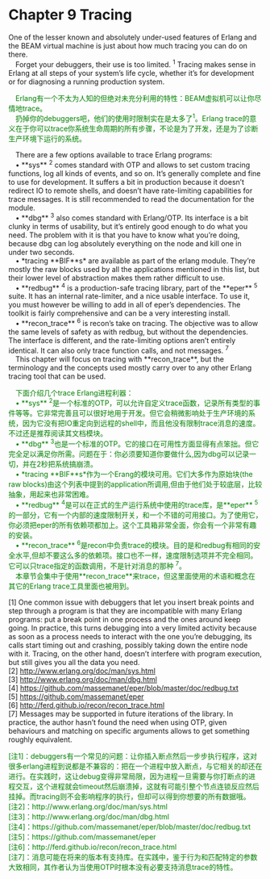 # Chapter 9 Tracing
One of the lesser known and absolutely under-used features of Erlang and the BEAM virtual
machine is just about how much tracing you can do on there.
<br>&emsp;Forget your debuggers, their use is too limited. <sup>1</sup> Tracing makes sense in Erlang at all steps of your system’s life cycle, whether it’s for development or for diagnosing a running production system.
<p></p> <font color="green">
&emsp;Erlang有一个不太为人知的但绝对未充分利用的特性：BEAM虚拟机可以让你尽情地trace。<br>
&emsp;扔掉你的debuggers吧，他们的使用时限制实在是太多了<sup>1</sup>。Erlang trace的意义在于你可以trace你系统生命周期的所有步骤，不论是为了开发，还是为了诊断生产环境下运行的系统。
</font> <p></p>
&emsp;There are a few options available to trace Erlang programs:
<br>&emsp;• **sys** <sup>2</sup> comes standard with OTP and allows to set custom tracing functions, log all
kinds of events, and so on. It’s generally complete and fine to use for development. It
suffers a bit in production because it doesn’t redirect IO to remote shells, and doesn’t
have rate-limiting capabilities for trace messages. It is still recommended to read the
documentation for the module.
<br>&emsp;• **dbg** <sup>3</sup> also comes standard with Erlang/OTP. Its interface is a bit clunky in terms of
usability, but it’s entirely good enough to do what you need. The problem with it is
that you have to know what you’re doing, because dbg can log absolutely everything
on the node and kill one in under two seconds.
<br>&emsp;• *tracing **BIF**s* are available as part of the erlang module. They’re mostly the raw blocks used by all the applications mentioned in this list, but their lower level of abstraction makes them rather difficult to use.
<br>&emsp;• **redbug** <sup>4</sup> is a production-safe tracing library, part of the **eper** <sup>5</sup> suite. It has an internal rate-limiter, and a nice usable interface. To use it, you must however be willing to add in all of eper’s dependencies. The toolkit is fairly comprehensive and can be a very interesting install.
<br>&emsp;• **recon_trace** <sup>6</sup> is recon’s take on tracing. The objective was to allow the same levels of safety as with redbug, but without the dependencies. The interface is different, and the rate-limiting options aren’t entirely identical. It can also only trace function calls, and not messages. <sup>7</sup>
<br>&emsp;This chapter will focus on tracing with **recon_trace**, but the terminology and the concepts used mostly carry over to any other Erlang tracing tool that can be used.
<p></p> <font color="green">
&emsp;下面介绍几个trace Erlang进程利器：<br>
&emsp;• **sys** <sup>2</sup>是一个标准的OTP，可以允许自定义trace函数，记录所有类型的事件等等。它非常完善且可以很好地用于开发。但它会稍微影响处于生产环境的系统，因为它没有把IO重定向到远程的shell中，而且他没有限制trace消息的速度。不过还是推荐阅读其文档模块。<br>
&emsp;• **dbg** <sup>3</sup>也是一个标准的OTP。它的接口在可用性方面显得有点笨拙。但它完全足以满足你所需。问题在于：你必须要知道你要做什么,因为dbg可以记录一切，并在2秒把系统搞崩溃。<br>
&emsp;• *tracing **BIF**s*作为一个Erang的模块可用。它们大多作为原始块(the raw blocks)由这个列表中提到的application所调用,但由于他们处于较底层，比较抽象，用起来也非常困难。<br>
&emsp;• **redbug** <sup>4</sup>是可以在正式的生产运行系统中使用的trace库，是**eper** <sup>5</sup>的一部分，它有一个内部的速度限制开关，和一个不错的可用接口。为了使用它，你必须把eper的所有依赖项都加上。这个工具箱非常全面，你会有一个非常有趣的安装。<br>
&emsp;• **recon_trace** <sup>6</sup>是recon中负责trace的模块。目的是和redbug有相同的安全水平,但却不要这么多的依赖项。接口也不一样，速度限制选项并不完全相同。它可以只trace指定的函数调用，不是针对消息的那种 <sup>7</sup>。<br>
&emsp;本章节会集中于使用**recon_trace**来trace，但这里面使用的术语和概念在其它的Erlang trace工具里面也被用到。<br>
</font> <p></p>

[1] One common issue with debuggers that let you insert break points and step through a program is that they are incompatible with many Erlang programs: put a break point in one process and the ones around keep going. In practice, this turns debugging into a very limited activity because as soon as a process needs to interact with the one you’re debugging, its calls start timing out and crashing, possibly taking down the entire node with it. Tracing, on the other hand, doesn’t interfere with program execution, but still gives you all the data you need.<br>
[2] http://www.erlang.org/doc/man/sys.html<br>
[3] http://www.erlang.org/doc/man/dbg.html<br>
[4] https://github.com/massemanet/eper/blob/master/doc/redbug.txt<br>
[5] https://github.com/massemanet/eper<br>
[6] http://ferd.github.io/recon/recon_trace.html<br>
[7] Messages may be supported in future iterations of the library. In practice, the author hasn’t found the need when using OTP, given behaviours and matching on specific arguments allows to get something roughly equivalent.<br>
<p></p> <font color="green">
[注1]：debuggers有一个常见的问题：让你插入断点然后一步步执行程序，这对很多erlang进程到说都是不兼容的：把在一个进程中放入断点，与它相关的却还在进行。在实践时，这让debug变得非常局限，因为进程一旦需要与你打断点的进程交互，这个进程就会timeout然后崩溃掉，这就有可能引整个节点连锁反应然后挂掉。而tracing则不会影响程序的执行，但却可以得到你想要的所有数据哦。<br>
[注2]：http://www.erlang.org/doc/man/sys.html<br>
[注3]：http://www.erlang.org/doc/man/dbg.html<br>
[注4]：https://github.com/massemanet/eper/blob/master/doc/redbug.txt<br>
[注5]：https://github.com/massemanet/eper<br>
[注6]：http://ferd.github.io/recon/recon_trace.html<br>
[注7]：消息可能在将来的版本有支持库。在实践中，鉴于行为和匹配特定的参数大致相同，其作者认为当使用OTP时根本没有必要支持消息trace的特性。
</font> <p></p>



